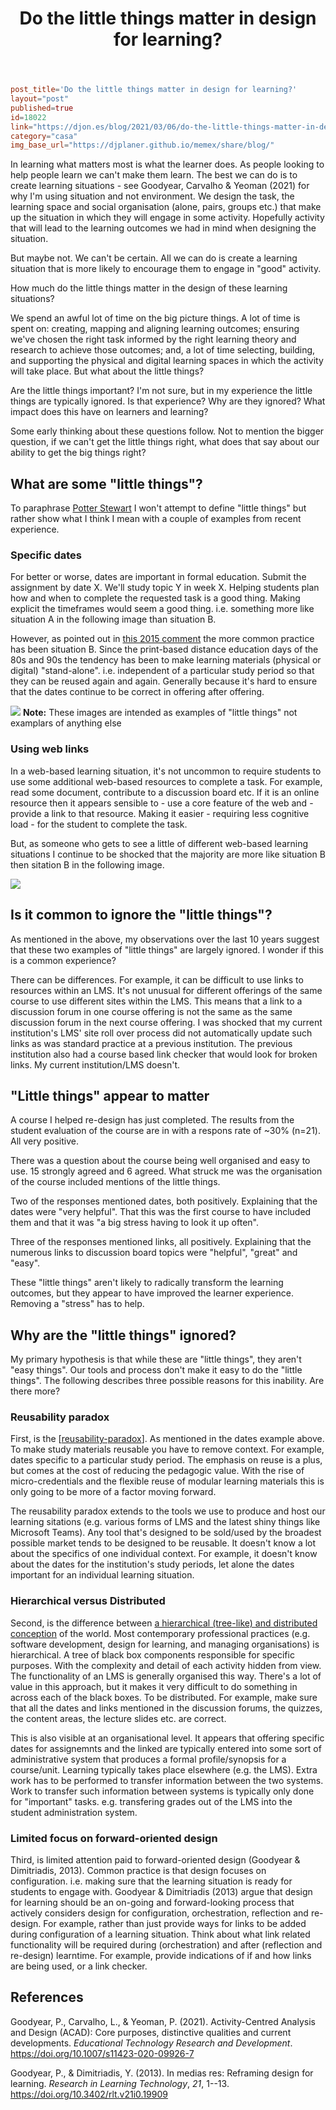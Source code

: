 ﻿---
title: Do the little things matter in design for learning?
---
```toml
post_title='Do the little things matter in design for learning?'
layout="post"
published=true
id=18022
link="https://djon.es/blog/2021/03/06/do-the-little-things-matter-in-design-for-learning/"
category="casa"
img_base_url="https://djplaner.github.io/memex/share/blog/"
```

In learning what matters most is what the learner does. As people looking to help people learn we can't make them learn. The best we can do is to create learning situations - see Goodyear, Carvalho & Yeoman (2021) for why I'm using situation and not environment. We design the task, the learning space and social organisation (alone, pairs, groups etc.) that make up the situation in which they will engage in some activity. Hopefully activity that will lead to the learning outcomes we had in mind when designing the situation.

But maybe not. We can't be certain. All we can do is create a learning situation that is more likely to encourage them to engage in "good" activity.

How much do the little things matter in the design of these learning situations?

We spend an awful lot of time on the big picture things. A lot of time is spent on: creating, mapping and aligning learning outcomes; ensuring we've chosen the right task informed by the right learning theory and research to achieve those outcomes; and, a lot of time selecting, building, and supporting the physical and digital learning spaces in which the activity will take place. But what about the little things?

Are the little things important? I'm not sure, but in my experience the little things are typically ignored. Is that experience? Why are they ignored? What impact does this have on learners and learning?

Some early thinking about these questions follow. Not to mention the bigger question, if we can't get the little things right, what does that say about our ability to get the big things right?
## What are some "little things"?

To paraphrase [Potter Stewart](https://en.wikipedia.org/wiki/I_know_it_when_I_see_it) I won't attempt to define "little things" but rather show what I think I mean with a couple of examples from recent experience. 
### Specific dates

For better or worse, dates are important in formal education. Submit the assignment by date X. We'll study topic Y in week X. Helping students plan how and when to complete the requested task is a good thing. Making explicit the timeframes would seem a good thing. i.e. something more like situation A in the following image than situation B.

However, as pointed out in [this 2015 comment](https://djon.es/blog/2015/06/26/and-the-little-one-said-roll-over-roll-over/#comment-1340) the more common practice has been situation B. Since the print-based distance education days of the 80s and 90s the tendency has been to make learning materials (physical or digital) "stand-alone". i.e. independent of a particular study period so that they can be reused again and again. Generally because it's hard to ensure that the dates continue to be correct in offering after offering.

![](https://djon.es/assets/memex/share/blog/2021-03-06-10-04-55.png)
**Note:** These images are intended as examples of "little things" not examplars of anything else
### Using web links

In a web-based learning situation, it's not uncommon to require students to use some additional web-based resources to complete a task. For example, read some document, contribute to a discussion board etc. If it is an online resource then it appears sensible to - use a core feature of the web and - provide a link to that resource. Making it easier - requiring less cognitive load - for the student to complete the task.

But, as someone who gets to see a little of different web-based learning situations I continue to be shocked that the majority are more like situation B then sitation B in the following image. 

![](https://djon.es/assets/memex/share/blog/2021-03-06-10-03-36.png)
## Is it common to ignore the "little things"?

As mentioned in the above, my observations over the last 10 years suggest that these two examples of "little things" are largely ignored. I wonder if this is a common experience?

There can be differences. For example, it can be difficult to use links to resources within an LMS. It's not unusual for different offerings of the same course to use different sites within the LMS. This means that a link to a discussion forum in one course offering is not the same as the same discussion forum in the next course offering. I was shocked that my current institution's LMS' site roll over process did not automatically update such links as was standard practice at a previous institution. The previous institution also had a course based link checker that would look for broken links. My current institution/LMS doesn't.
## "Little things" appear to matter 

A course I helped re-design has just completed. The results from the student evaluation of the course are in with a respons rate of ~30% (n=21). All very positive. 

There was a question about the course being well organised and easy to use. 15 strongly agreed and 6 agreed. What struck me was the organisation of the course included mentions of the little things.

Two of the responses mentioned dates, both positively. Explaining that the dates were "very helpful". That this was the first course to have included them and that it was "a big stress having to look it up often".

Three of the responses mentioned links, all positively. Explaining that the numerous links to discussion board topics were "helpful", "great" and "easy".

These "little things" aren't likely to radically transform the learning outcomes, but they appear to have improved the learner experience. Removing a "stress" has to help.
## Why are the "little things" ignored?

My primary hypothesis is that while these are "little things", they aren't "easy things". Our tools and process don't make it easy to do the "little things". The following describes three possible reasons for this inability. Are there more?
### Reusability paradox

First, is the [[reusability-paradox]]. As mentioned in the dates example above. To make study materials reusable you have to remove context. For example, dates specific to a particular study period. The emphasis on reuse is a plus, but comes at the cost of reducing the pedagogic value. With the rise of micro-credentials and the flexible reuse of modular learning materials this is only going to be more of a factor moving forward. 

The reusability paradox extends to the tools we use to produce and host our learning sitations (e.g. various forms of LMS and the latest shiny things like Microsoft Teams). Any tool that's designed to be sold/used by the broadest possible market tends to be designed to be reusable. It doesn't know a lot about the specifics of one individual context. For example, it doesn't know about the dates for the institution's study periods, let alone the dates important for an individual learning situation. 
### Hierarchical versus Distributed

Second, is the difference between [a hierarchical (tree-like) and distributed conception](https://djon.es/blog/2014/09/21/breaking-bad-to-bridge-the-realityrhetoric-chasm/#how-you-see-the-world-distributed-or-tree-like) of the world. Most contemporary professional practices (e.g. software development, design for learning, and managing organisations) is hierarchical. A tree of black box components responsible for specific purposes. With the complexity and detail of each activity hidden from view. The functionality of an LMS is generally organised this way. There's a lot of value in this approach, but it makes it very difficult to do something in across each of the black boxes. To be distributed. For example, make sure that all the dates and links mentioned in the discussion forums, the quizzes, the content areas, the lecture slides etc. are correct.

This is also visible at an organisational level. It appears that offering specific dates for assignemnts and the linked are typically entered into some sort of administrative system that produces a formal profile/synopsis for a course/unit. Learning typically takes place elsewhere (e.g. the LMS). Extra work has to be performed to transfer information between the two systems. Work to transfer such information between systems is typically only done for "important" tasks. e.g. transfering grades out of the LMS into the student administration system.

### Limited focus on forward-oriented design

Third, is limited attention paid to forward-oriented design (Goodyear & Dimitriadis, 2013). Common practice is that design focuses on configuration. i.e. making sure that the learning situation is ready for students to engage with. Goodyear & Dimitriadis (2013) argue that design for learning should be an on-going and forward-looking process that actively considers design for configuration, orchestration, reflection and re-design. For example, rather than just provide ways for links to be added during configuration of a learning situation. Think about what link related functionality will be required during (orchestration) and after (reflection and re-design) learntime. For example, provide indications of if and how links are being used, or a link checker.
## References

Goodyear, P., Carvalho, L., & Yeoman, P. (2021). Activity-Centred Analysis and Design (ACAD): Core purposes, distinctive qualities and current developments. *Educational Technology Research and Development*. <https://doi.org/10.1007/s11423-020-09926-7>

Goodyear, P., & Dimitriadis, Y. (2013). In medias res: Reframing design for learning. *Research in Learning Technology*, *21*, 1--13\. <https://doi.org/10.3402/rlt.v21i0.19909>


[//begin]: # "Autogenerated link references for markdown compatibility"
[reusability-paradox]: ../../sense/Bricolage/reusability-paradox "Reusability Paradox"
[//end]: # "Autogenerated link references"